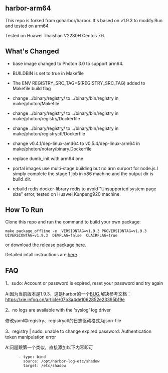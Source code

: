 ## harbor-arm64

This repo is forked from goharbor/harbor. It's based on v1.9.3 to modify.Run and tested on arm64.

Tested on Huawei Thaishan V2280H Centos 7.6.

## What's Changed

* base image changed to Photon 3.0 to support arm64.

* BUILDBIN is set to true in Makefile

* The ENV REGISTRY_SRC_TAG=$(REGISTRY_SRC_TAG) added to Makefile build flag

* change ../binary/registry/ to ../binary/bin/registry in make/photon/Makefile

* change ../binary/registry/ to ../binary/bin/registry in make/photon/registry/Dockerfile

* change ../binary/registry/ to ../binary/bin/registry in make/photon/registryctl/Dockerfile

* change v0.4.1/dep-linux-amd64 to v0.5.4/dep-linux-arm64 in make/photon/notary/binary.Dockerfile

* replace dumb_init with arm64 one

* portal images use multi-stage building but no arm surport for node.js.I simply complete the stage 1 job in x86 machine and the output dir is build_dir.

* rebuild redis docker-library redis to avoid "Unsupported system page size" error, tested on Huawei Kunpeng920 machine.

## How To Run 

Clone this repo and run the command to build your own package:

`make package_offline -e  VERSIONTAG=v1.9.3 PKGVERSIONTAG=v1.9.3 UIVERSIONTAG=v1.9.3  DEVFLAG=false  CLAIRFLAG=true`

or download the release package [here](https://github.com/hzliangbin/harbor-arm64/releases/tag/v1.9.3).

Detailed intall instructions are [here](https://github.com/hzliangbin/harbor-arm64/blob/master/docs/installation_guide.md). 
## FAQ
1、sudo: Account or password is expired, reset your password and try again

A:因为当前版本是1.9.3，这是harbor的一个[BUG](https://github.com/goharbor/harbor/issues/11633),解决参考文档：https://xie.infoq.cn/article/07b3a4de1062852e23395b19e

2、no logs are available with the 'syslog' log driver

修改yaml中registry、registryctl的日志驱动格式为json-file

3、registry       | sudo: unable to change expired password: Authentication token manipulation error

A:问题跟第一个类似，直接添加以下内容即可
```
      - type: bind
        source: /opt/harbor-log-etc/shadow
        target: /etc/shadow
```

